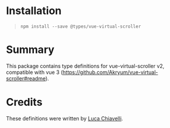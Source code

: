 # Installation
> `npm install --save @types/vue-virtual-scroller`

# Summary
This package contains type definitions for vue-virtual-scroller v2, compatible with vue 3 (https://github.com/Akryum/vue-virtual-scroller#readme).

# Credits
These definitions were written by [Luca Chiavelli](https://github.com/EarlTP).
